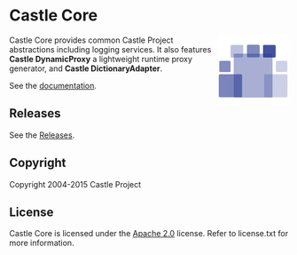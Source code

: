 # Castle Core

<img align="right" src="docs/images/castle-logo.png">

Castle Core provides common Castle Project abstractions including logging services. It also features **Castle DynamicProxy** a lightweight runtime proxy generator, and **Castle DictionaryAdapter**.

See the [documentation](docs/README.md).

## Releases

See the [Releases](https://github.com/castleproject/Core/releases).

## Copyright

Copyright 2004-2015 Castle Project

## License

Castle Core is licensed under the [Apache 2.0](http://opensource.org/licenses/Apache-2.0) license. Refer to license.txt for more information.